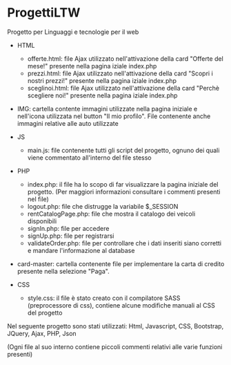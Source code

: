# ProgettiLTW
Progetto per Linguaggi e tecnologie per il web
* HTML
  * offerte.html: file Ajax utilizzato nell'attivazione della card "Offerte del mese!" presente nella pagina iziale index.php
  * prezzi.html: file Ajax utilizzato nell'attivazione della card "Scopri i nostri prezzi!" presente nella pagina iziale index.php 
  * sceglinoi.html: file Ajax utilizzato nell'attivazione della card "Perchè scegliere noi!" presente nella pagina iziale index.php

* IMG: cartella contente immagini utilizzate nella pagina iniziale e nell'icona utilizzata nel button "Il mio profilo". File contenente anche immagini relative alle auto utilizzate

* JS
  * main.js: file contenente tutti gli script del progetto, ognuno dei quali viene commentato all'interno del file stesso

* PHP
  * index.php: il file ha lo scopo di far visualizzare la pagina iniziale del progetto. (Per maggiori informazioni consultare i commenti presenti nel file)
  * logout.php: file che distrugge la variabile $_SESSION
  * rentCatalogPage.php: file che mostra il catalogo dei veicoli disponibili 
  * signIn.php: file per accedere   
  * signUp.php: file per registrarsi
  * validateOrder.php: file per controllare che i dati inseriti siano corretti e mandare l'informazione al database

* card-master: cartella contenente file per implementare la carta di credito presente nella selezione "Paga".

* CSS
  * style.css: il file è stato creato con il compilatore SASS (preprocessore di css), contiene alcune modifiche manuali al CSS del progetto

Nel seguente progetto sono stati utilizzati: Html, Javascript, CSS, Bootstrap, JQuery, Ajax, PHP, Json

(Ogni file al suo interno contiene piccoli commenti relativi alle varie funzioni presenti)

